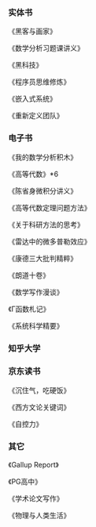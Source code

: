 ### 实体书

《黑客与画家》

《数学分析习题课讲义》

《黑科技》

《程序员思维修炼》

《嵌入式系统》

《重新定义团队》

### 电子书

《我的数学分析积木》

《高等代数》*6

《陈省身微积分讲义》

《高等代数定理问题方法》

《关于科研方法的思考》

《雷达中的微多普勒效应》

《康德三大批判精粹》

《朗道十卷》

《数学写作漫谈》

《Γ函数札记》

《系统科学精要》

### 知乎大学

### 京东读书

《沉住气，吃硬饭》

《西方文论关键词》

《自控力》

### 其它

《Gallup Report》

《PG高中》

《学术论文写作》

《物理与人类生活》